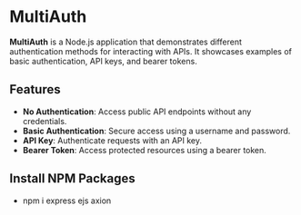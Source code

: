 # MultiAuth

**MultiAuth** is a Node.js application that demonstrates different authentication methods for interacting with APIs. It showcases examples of basic authentication, API keys, and bearer tokens.

## Features

- **No Authentication**: Access public API endpoints without any credentials.
- **Basic Authentication**: Secure access using a username and password.
- **API Key**: Authenticate requests with an API key.
- **Bearer Token**: Access protected resources using a bearer token.

## Install NPM Packages

- npm i express ejs axion
